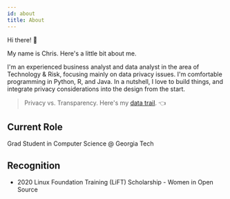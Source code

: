 ```yaml
---
id: about
title: About
---
```


Hi there! :wave:

My name is Chris. Here's a little bit about me.

I'm an experienced business analyst and data analyst in the area of Technology & Risk, focusing mainly on data privacy issues. I'm comfortable programming in Python, R, and Java. In a nutshell, I love to build things, and integrate privacy considerations into the design from the start. 

> Privacy vs. Transparency. Here's my [data trail](https://api.github.com/users/mplspunk/events/public). :point_left:

## Current Role

Grad Student in Computer Science @ Georgia Tech

## Recognition

- 2020 Linux Foundation Training (LiFT) Scholarship - Women in Open Source
